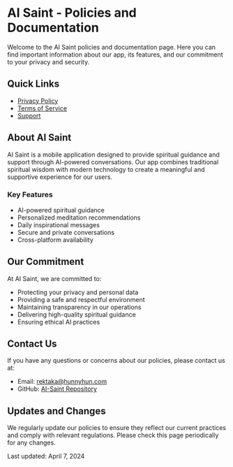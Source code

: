 # AI Saint - Policies and Documentation

Welcome to the AI Saint policies and documentation page. Here you can find important information about our app, its features, and our commitment to your privacy and security.

## Quick Links

- [Privacy Policy](privacy-policy.html)
- [Terms of Service](terms-of-service.html)
- [Support](support.html)

## About AI Saint

AI Saint is a mobile application designed to provide spiritual guidance and support through AI-powered conversations. Our app combines traditional spiritual wisdom with modern technology to create a meaningful and supportive experience for our users.

### Key Features

- AI-powered spiritual guidance
- Personalized meditation recommendations
- Daily inspirational messages
- Secure and private conversations
- Cross-platform availability

## Our Commitment

At AI Saint, we are committed to:
- Protecting your privacy and personal data
- Providing a safe and respectful environment
- Maintaining transparency in our operations
- Delivering high-quality spiritual guidance
- Ensuring ethical AI practices

## Contact Us

If you have any questions or concerns about our policies, please contact us at:
- Email: rektaka@hunnyhun.com
- GitHub: [AI-Saint Repository](https://github.com/hunnyhun/ai-saint)

## Updates and Changes

We regularly update our policies to ensure they reflect our current practices and comply with relevant regulations. Please check this page periodically for any changes.

Last updated: April 7, 2024 